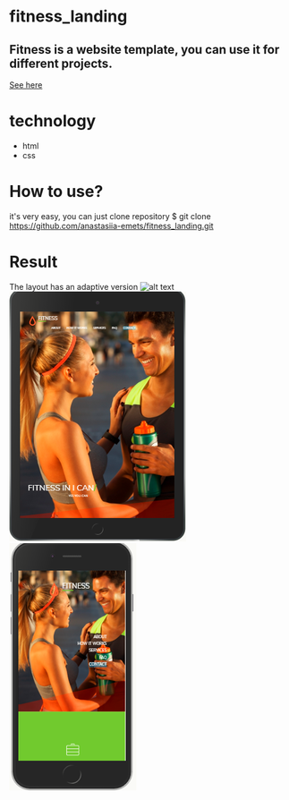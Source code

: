 # fitness_landing
Fitness is a website template, you can use it for different projects.
---
[See here](https://anastasiia-emets.github.io/fitness_landing/index.html)
# technology
- html
- css
# How to use?
it's very easy, you can just сlone repository 
$ git clone https://github.com/anastasiia-emets/fitness_landing.git
# Result

The layout has an adaptive version 
![alt text](https://raw.githubusercontent.com/bootstrapthemesco/fitness-html-one-page-bootstrap-template/master/Fitness.jpg)
![alt text](https://github.com/anastasiia-emets/fitness_landing/blob/master/Untitled-1.png "fitness")
![alt text](https://github.com/anastasiia-emets/fitness_landing/blob/master/Untitled1.png "fitness")

